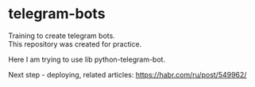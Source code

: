 # telegram-bots
Training to create telegram bots.<br>
This repository was created for practice.

Here I am trying to use lib python-telegram-bot.

Next step - deploying, related articles: https://habr.com/ru/post/549962/
